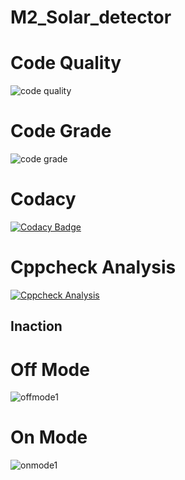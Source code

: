 # M2_Solar_detector
# Code Quality
![code quality](https://api.codiga.io/project/32944/score/svg)
# Code Grade
![code grade](https://api.codiga.io/project/32944/status/svg)
# Codacy
[![Codacy Badge](https://app.codacy.com/project/badge/Grade/71daeddb928348de8d82cabe28e97379)](https://www.codacy.com/gh/rishivardhan01/M2_Solar_detector/dashboard?utm_source=github.com&amp;utm_medium=referral&amp;utm_content=rishivardhan01/M2_Solar_detector&amp;utm_campaign=Badge_Grade)
# Cppcheck Analysis
[![Cppcheck Analysis](https://github.com/rishivardhan01/M2_Solar_detector/actions/workflows/Cppcheck%20analysis.yml/badge.svg)](https://github.com/rishivardhan01/M2_Solar_detector/actions/workflows/Cppcheck%20analysis.yml)
## Inaction
# Off Mode
![offmode1](https://user-images.githubusercontent.com/63336586/164479119-0732f1b9-1c87-4f9c-b7ea-9177c5bc629e.png)

# On Mode
![onmode1](https://user-images.githubusercontent.com/63336586/164479187-9bbab57d-3a29-4171-9033-44d4c9f4d55b.png)

 
